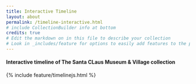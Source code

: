 ```yaml
---
title: Interactive Timeline
layout: about
permalink: /timeline-interactive.html
# include CollectionBuilder info at bottom
credits: true
# Edit the markdown on in this file to describe your collection
# Look in _includes/feature for options to easily add features to the page
---
```


#### Interactive timeline of The Santa CLaus Museum & Village collection

{% include feature/timelinejs.html %}
